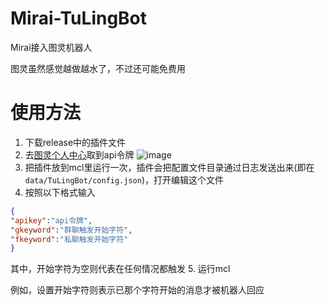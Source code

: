 # Mirai-TuLingBot
Mirai接入图灵机器人

图灵虽然感觉越做越水了，不过还可能免费用

# 使用方法
1. 下载release中的插件文件
2. 去[图灵个人中心](www.tuling123.com)取到api令牌
![image](https://user-images.githubusercontent.com/35139537/110485654-d78cc780-8126-11eb-890a-aa68f9a5f0d3.png)
3. 把插件放到mcl里运行一次，插件会把配置文件目录通过日志发送出来(即在`data/TuLingBot/config.json`)，打开编辑这个文件
4. 按照以下格式输入
```json
{
"apikey":"api令牌",
"gkeyword":"群聊触发开始字符",
"fkeyword":"私聊触发开始字符"
}
```
其中，开始字符为空则代表在任何情况都触发
5. 运行mcl

例如，设置开始字符则表示已那个字符开始的消息才被机器人回应
